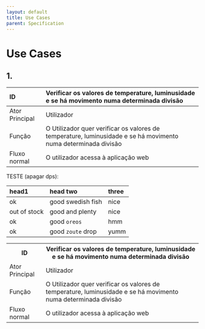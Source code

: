```yaml
---
layout: default
title: Use Cases
parent: Specification
---
```


# Use Cases

## 1.
| ID            | Verificar os valores de temperature, luminusidade e se há movimento numa determinada divisão                   |
|:--------------|:---------------------------------------------------------------------------------------------------------------|
| Ator Principal| Utilizador                                                                                                     |
| Função        | O Utilizador quer verificar os valores de temperature, luminusidade e se há movimento numa determinada divisão |
| Fluxo normal  | O utilizador acessa à aplicação web                                                                            |


TESTE (apagar dps):

<div class="code-example" markdown="1">

| head1        | head two          | three |
|:-------------|:------------------|:------|
| ok           | good swedish fish | nice  |
| out of stock | good and plenty   | nice  |
| ok           | good `oreos`      | hmm   |
| ok           | good `zoute` drop | yumm  |

 <table style="width:100%">
  <tr>
    <th>ID</th>
    <th>Verificar os valores de temperature, luminusidade e se há movimento numa determinada divisão</th>
  </tr>
  <tr>
    <td>Ator Principal</td>
    <td>Utilizador</td>
  </tr>
  <tr>
    <td>Função</td>
    <td>O Utilizador quer verificar os valores de temperature, luminusidade e se há movimento numa determinada divisão</td>
  </tr>
    <tr>
    <td>Fluxo normal</td>
    <td>O utilizador acessa à aplicação web </td>
  </tr>
</table> 
